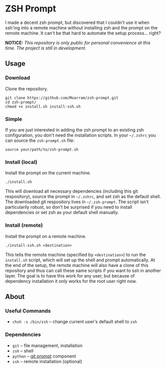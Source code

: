 # ZSH Prompt
I made a decent zsh prompt, but discovered that I couldn't use it when ssh'ing into a remote machine without installing zsh and the prompt on the remote machine. It can't be that hard to automate the setup process... right?

**NOTICE:** *This repository is only public for personal convenience at this time. The project is still in development.*

## Usage
### Download
Clone the repository.
```
git clone https://github.com/Moarram/zsh-prompt.git
cd zsh-prompt/
chmod +x install.sh install-ssh.sh
```

### Simple
If you are just interested in adding the zsh prompt to an existing zsh configuration, you don't need the installation scripts. In your `~/.zshrc` you can source the `zsh-prompt.sh` file:
```
source your/path/to/zsh-prompt.sh
```

### Install (local)
Install the prompt on the current machine.
```
./install.sh
```
This will download all necessary dependencies (including this git respository), source the prompt in `~/.zshrc`, and set zsh as the default shell. The downloaded git respository lives in `~/.zsh-prompt`. The script isn't particularily robust, so don't be surprised if you need to install dependencies or set zsh as your default shell manually.

### Install (remote)
Install the prompt on a remote machine. 
```
./install-ssh.sh <destination>
```
This tells the remote machine (specified by `<destination>`) to run the `install.sh` script, which will set up the shell and prompt automatically. At the end of the setup, the remote machine will also have a clone of this repository and thus can call these same scripts if you want to ssh in another layer. The goal is to have this work for any user, but because of dependency installation it only works for the root user right now.

## About
### Useful Commands
* `chsh -s /bin/zsh` – change current user's default shell to `zsh`

### Dependencies
* `git` – file management, installation
* `zsh` – shell
* `python` – [git prompt](https://travis-ci.org/olivierverdier/zsh-git-prompt) component
* `ssh` – remote installation (optional)